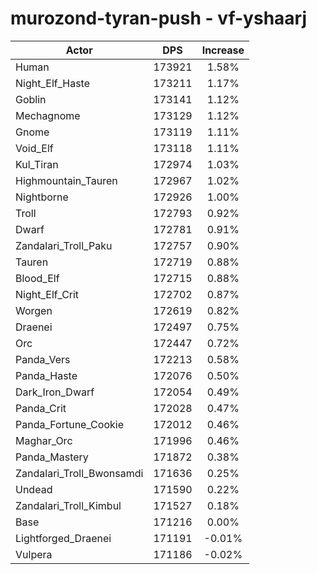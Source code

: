 # murozond-tyran-push - vf-yshaarj
| Actor | DPS | Increase |
|---|:---:|:---:|
|Human|173921|1.58%|
|Night_Elf_Haste|173211|1.17%|
|Goblin|173141|1.12%|
|Mechagnome|173129|1.12%|
|Gnome|173119|1.11%|
|Void_Elf|173118|1.11%|
|Kul_Tiran|172974|1.03%|
|Highmountain_Tauren|172967|1.02%|
|Nightborne|172926|1.00%|
|Troll|172793|0.92%|
|Dwarf|172781|0.91%|
|Zandalari_Troll_Paku|172757|0.90%|
|Tauren|172719|0.88%|
|Blood_Elf|172715|0.88%|
|Night_Elf_Crit|172702|0.87%|
|Worgen|172619|0.82%|
|Draenei|172497|0.75%|
|Orc|172447|0.72%|
|Panda_Vers|172213|0.58%|
|Panda_Haste|172076|0.50%|
|Dark_Iron_Dwarf|172054|0.49%|
|Panda_Crit|172028|0.47%|
|Panda_Fortune_Cookie|172012|0.46%|
|Maghar_Orc|171996|0.46%|
|Panda_Mastery|171872|0.38%|
|Zandalari_Troll_Bwonsamdi|171636|0.25%|
|Undead|171590|0.22%|
|Zandalari_Troll_Kimbul|171527|0.18%|
|Base|171216|0.00%|
|Lightforged_Draenei|171191|-0.01%|
|Vulpera|171186|-0.02%|
